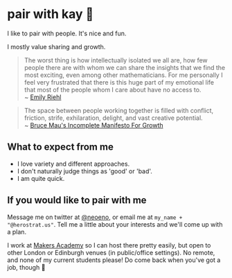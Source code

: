 # pair with kay :sparkling_heart:

I like to pair with people. It's nice and fun.

I mostly value sharing and growth.

> The worst thing is how intellectually isolated we all are, how few people there are with whom we can share the insights that we find the most exciting, even among other mathematicians. For me personally I feel very frustrated that there is this huge part of my emotional life that most of the people whom I care about have no access to.  
> ~ [Emily Riehl](https://blogs.ams.org/phdplus/2017/08/19/category-theory-and-context-an-interview-with-emily-riehl/)

> The space between people working together is filled with conflict, friction, strife, exhilaration, delight, and vast creative potential.  
> ~ [Bruce Mau's Incomplete Manifesto For Growth](http://www.manifestoproject.it/bruce-mau/)

## What to expect from me

* I love variety and different approaches.
* I don't naturally judge things as 'good' or 'bad'.
* I am quite quick.

## If you would like to pair with me

Message me on twitter at [@neoeno](http://www.twitter.com/), or email me at `my_name + "@herostrat.us"`. Tell me a little about your interests and we'll come up with a plan.

I work at [Makers Academy](http://www.makersacademy.com/) so I can host there pretty easily, but open to other London or Edinburgh venues (in public/office settings). No remote, and none of my current students please! Do come back when you've got a job, though :dolphin:
